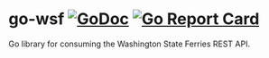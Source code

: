 # go-wsf [![GoDoc](https://godoc.org/github.com/pietroglyph/go-wsf?status.svg)](https://godoc.org/github.com/pietroglyph/go-wsf) [![Go Report Card](https://goreportcard.com/badge/github.com/pietroglyph/go-wsf)](https://goreportcard.com/report/github.com/pietroglyph/go-wsf)
Go library for consuming the Washington State Ferries REST API.
